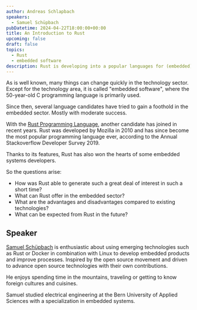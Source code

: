 ```yaml
---
author: Andreas Schlapbach
speakers:
  - Samuel Schüpbach
pubDatetime: 2024-04-22T18:00:00+00:00
title: An Introduction to Rust
upcoming: false
draft: false
topics:
  - Rust
  - embedded software
description: Rust is developing into a popular languages for (embedded) software engineering.
---
```


As is well known, many things can change quickly in the technology sector. Except for the technology area, it is called "embedded software", where the 50-year-old C programming language is primarily used.

Since then, several language candidates have tried to gain a foothold in the embedded sector. Mostly with moderate success.

With the [Rust Programming Language](https://www.rust-lang.org/), another candidate has joined in recent years. Rust was developed by Mozilla in 2010 and has since become the most popular programming language ever, according to the Annual Stackoverflow Developer Survey 2019.

Thanks to its features, Rust has also won the hearts of some embedded systems developers.

So the questions arise:

- How was Rust able to generate such a great deal of interest in such a short time?
- What can Rust offer in the embedded sector?
- What are the advantages and disadvantages compared to existing technologies?
- What can be expected from Rust in the future?

## Speaker

[Samuel Schüpbach](https://www.linkedin.com/in/samuel-schuepbach/) is enthusiastic about using emerging technologies such as Rust or Docker in combination with Linux to develop embedded products and improve processes. Inspired by the open source movement and driven to advance open source technologies with their own contributions.

He enjoys spending time in the mountains, traveling or getting to know foreign cultures and cuisines.

Samuel studied electrical engineering at the Bern University of Applied Sciences with a specialization in embedded systems.

